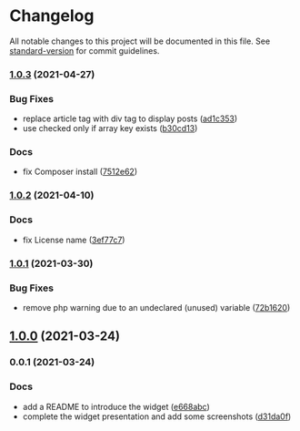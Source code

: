 # Changelog

All notable changes to this project will be documented in this file. See [standard-version](https://github.com/conventional-changelog/standard-version) for commit guidelines.

### [1.0.3](https://github.com/armandphilippot/post-types-list-widget/compare/v1.0.2...v1.0.3) (2021-04-27)


### Bug Fixes

* replace article tag with div tag to display posts ([ad1c353](https://github.com/armandphilippot/post-types-list-widget/commit/ad1c353026dfd9c50c8cc5134072e42d0b94842b))
* use checked only if array key exists ([b30cd13](https://github.com/armandphilippot/post-types-list-widget/commit/b30cd13af1f51db814ccca65c1da76dc8f6e61bd))


### Docs

* fix Composer install ([7512e62](https://github.com/armandphilippot/post-types-list-widget/commit/7512e62f170e8aa11cefdcdeaeb3fe9be6887a5b))

### [1.0.2](https://github.com/armandphilippot/post-types-list-widget/compare/v1.0.1...v1.0.2) (2021-04-10)


### Docs

* fix License name ([3ef77c7](https://github.com/armandphilippot/post-types-list-widget/commit/3ef77c761e59723df33bd2b9545e8025b680f26a))

### [1.0.1](https://github.com/armandphilippot/post-types-list-widget/compare/v1.0.0...v1.0.1) (2021-03-30)


### Bug Fixes

* remove php warning due to an undeclared (unused) variable ([72b1620](https://github.com/armandphilippot/post-types-list-widget/commit/72b1620aaae23aa4d362526bf3b02d48200646bb))

## [1.0.0](https://github.com/armandphilippot/post-types-list-widget/compare/v0.0.1...v1.0.0) (2021-03-24)

### 0.0.1 (2021-03-24)


### Docs

* add a README to introduce the widget ([e668abc](https://github.com/armandphilippot/post-types-list-widget/commit/e668abceb209cf5d3fe666316f5f74d221e5c2a2))
* complete the widget presentation and add some screenshots ([d31da0f](https://github.com/armandphilippot/post-types-list-widget/commit/d31da0ff868de35b94202bf6e813846f0c9f7467))
